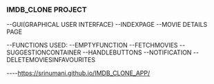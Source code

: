 ###  IMDB_CLONE PROJECT ####

--GUI(GRAPHICAL USER INTERFACE)
  --INDEXPAGE
  --MOVIE DETAILS PAGE

--FUNCTIONS USED:
  --EMPTYFUNCTION
  --FETCHMOVIES
  --SUGGESTIONCONTAINER
  --HANDLEBUTTONS
  --NOTIFICATION
  --DELETEMOVIESINFAVOURITES


----https://srinumani.github.io/IMDB_CLONE_APP/
